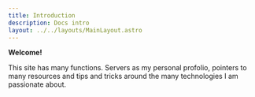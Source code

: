 ```yaml
---
title: Introduction
description: Docs intro
layout: ../../layouts/MainLayout.astro
---
```


**Welcome!**

This site has many functions. Servers as my personal profolio, pointers to many resources and tips and tricks around the many technologies I am passionate about.
